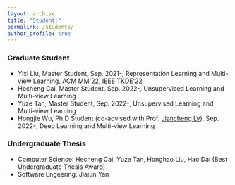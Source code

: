 ```yaml
---
layout: archive
title: "Student:"
permalink: /students/
author_profile: true
---
```

### Graduate Student
* Yixi Liu, Master Student, Sep. 2021-, Representation Learning and Multi-view Learning, ACM MM'22, IEEE TKDE'22
* Hecheng Cai, Master Student, Sep. 2022-, Unsupervised Learning and Multi-view Learning
* Yuze Tan, Master Student, Sep. 2022-, Unsupervised Learning and Multi-view Learning
* Hongjie Wu, Ph.D Student (co-advised with Prof. [Jiancheng Lv](https://cs.scu.edu.cn/info/1303/13767.htm)), Sep. 2022-, Deep Learning and Multi-view Learning

### Undergraduate Thesis
* Computer Science: Hecheng Cai, Yuze Tan, Honghao Liu, Hao Dai (Best Undergraduate Thesis Award)
* Software Engeering: Jiajun Yan

